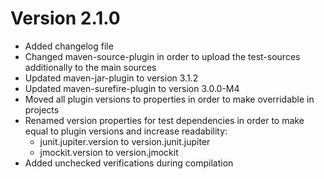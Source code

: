 # Version 2.1.0

* Added changelog file
* Changed maven-source-plugin in order to upload the test-sources additionally to the main sources
* Updated maven-jar-plugin to version 3.1.2
* Updated maven-surefire-plugin to version 3.0.0-M4
* Moved all plugin versions to properties in order to make overridable in projects
* Renamed version properties for test dependencies in order to make equal to plugin versions and increase readability:
  * junit.jupiter.version to version.junit.jupiter
  * jmockit.version to version.jmockit
* Added unchecked verifications during compilation
